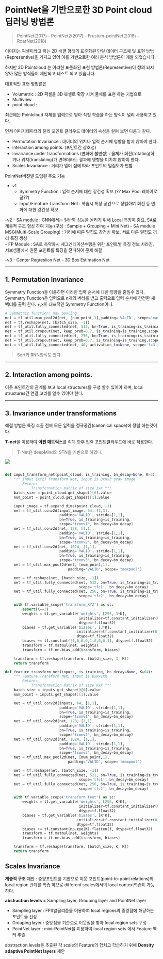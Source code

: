 # PointNet을 기반으로한 3D Point cloud 딥러닝 방법론 


> PointNet(2017) - PointNet2(2017) - Frustum-pointNet(2018) - RoarNet(2018)

이미지는 픽셀이라고 하는 2D 배열 형태의 표준화된 단일 데이터 구조체 및 표현 방법(Representive)을 가지고 있어 이를 기반으로한 여러 분석 방법론이 개발 되었습니다. 

하지만 3D Pointcloud 는 이러한 표준화된 표현 방법론(Representive)이 정의 되지 않아 많은 방식들이 제안되고 테스트 되고 있습니다. 

대표적인 표현 방법론은 
- Volumetric : 2D 픽셀을 3D 복셀로 확장 시켜 물체를 표현 하는 기법으로 
- Multiview 
- point cloud :

최근에는 Pointcloud 자체를 입력으로 받아 직접 학습을 하는 방식이 널리 사용되고 있다. 

먼저 이미지데이터와 달리 포인트 클라우드 데이터의 속성을 살펴 보면 다음과 같다. 
- Permutation Invariance : 데이터의 위치나 입력 순서에 영향을 받지 않아야 한다. 
- Interaction among points. (포인트간 상호성)
- Invariance under transformations (변화에 불변성) : 물체가 회전(rotating)하거나 위치(translating)가 변하더라도 결과에 영향을 미치지 않아야 한다. 
- Scales Invariance : 거리가 멀어 짐에 따라 포인트의 밀집도가 변함 


PointNet버젼별 도입된 주요 기능 
- v1
	- Symmetry Function : 입력 순서에 대한 강건성 확보 (?? Max Pool 레이어로 끝??)
    - Input/Freature Transform Net : 학습시 특정 공간으로 정렬하여 회전 등 변화에 대한 강건성 확보 

-v2
    - SA module : CNN에서는 일반화 성능을 올리기 위해 Local 특징이 중요, SA로 계층적 구조 형성 하여 가능  (구성 : Sample + Grouping + Mini Net)
    - SA module MSG(Multi-Scale Grouping) : 거리에 따른 밀집도 강건성 확보, 서로 다른 밀집도 끼리 특징 생성  
    - FP Module : SA로 축약화시 세그멘테이션수행을 위한 포인트별 특징 정보 사라짐, 서브셈플에서 원폰 포인트를 특징을 전파하여 문제 해결 
   
-v3 
    - Center Regresiion Net
    - 3D Box Estimation Net 

---

## 1. Permutation Invariance

Symmetry Function을 이용하면 이러한 입력 순서에 대한 영향을 줄일수 있다. Symmetry Function은 입력으로 n개의 벡터를 받고 출력으로 입력 순서에 간건한 새 벡터를 출력 한다. +,x이 대표적인 Symmetry Function이다. 


```python 
# Symmetric function: max pooling
net = tf_util.max_pool2d(net, [num_point,1],padding='VALID', scope='maxpool')
net = tf.reshape(net, [batch_size, -1])
net = tf_util.fully_connected(net, 512, bn=True, is_training=is_training,scope='fc1', bn_decay=bn_decay)
net = tf_util.dropout(net, keep_prob=0.7, is_training=is_training,scope='dp1')
net = tf_util.fully_connected(net, 256, bn=True, is_training=is_training,scope='fc2', bn_decay=bn_decay)
net = tf_util.dropout(net, keep_prob=0.7, is_training=is_training,scope='dp2')
net = tf_util.fully_connected(net, 40, activation_fn=None, scope='fc3')
```


> Sort와 RNN방식도 있다. 

---
## 2. Interaction among points.

이웃 포인트간의 관계를 보고 local structures를 구성 할수 있어야 하며, local structures간 연결 고리를 알수 있어야 한다. 




--- 

## 3. Invariance under transformations 

해결 방법은 특징 추출 전에 모든 입력을 정규공간(canonical space)에 정렬 하는것이다.

**T-net**을 이용하여 **아핀 매트릭스**를 획득 한후 입력 포인트클라우드에 바로 적용한다.



> T-Net은 deepMind의 STN을 기반으로 하였다. 

![](https://camo.githubusercontent.com/9a61e74fe903a0e0518376aa9a8607eb0963a95a/68747470733a2f2f692e696d6775722e636f6d2f4c5a69446631362e706e67)


```python 

def input_transform_net(point_cloud, is_training, bn_decay=None, K=3):
    """ Input (XYZ) Transform Net, input is BxNx3 gray image
        Return:
            Transformation matrix of size 3xK """
    batch_size = point_cloud.get_shape()[0].value
    num_point = point_cloud.get_shape()[1].value

    input_image = tf.expand_dims(point_cloud, -1)
    net = tf_util.conv2d(input_image, 64, [1,3],
                         padding='VALID', stride=[1,1],
                         bn=True, is_training=is_training,
                         scope='tconv1', bn_decay=bn_decay)
    net = tf_util.conv2d(net, 128, [1,1],
                         padding='VALID', stride=[1,1],
                         bn=True, is_training=is_training,
                         scope='tconv2', bn_decay=bn_decay)
    net = tf_util.conv2d(net, 1024, [1,1],
                         padding='VALID', stride=[1,1],
                         bn=True, is_training=is_training,
                         scope='tconv3', bn_decay=bn_decay)
    net = tf_util.max_pool2d(net, [num_point,1],
                             padding='VALID', scope='tmaxpool')

    net = tf.reshape(net, [batch_size, -1])
    net = tf_util.fully_connected(net, 512, bn=True, is_training=is_training,
                                  scope='tfc1', bn_decay=bn_decay)
    net = tf_util.fully_connected(net, 256, bn=True, is_training=is_training,
                                  scope='tfc2', bn_decay=bn_decay)

    with tf.variable_scope('transform_XYZ') as sc:
        assert(K==3)
        weights = tf.get_variable('weights', [256, 3*K],
                                  initializer=tf.constant_initializer(0.0),
                                  dtype=tf.float32)
        biases = tf.get_variable('biases', [3*K],
                                 initializer=tf.constant_initializer(0.0),
                                 dtype=tf.float32)
        biases += tf.constant([1,0,0,0,1,0,0,0,1], dtype=tf.float32)
        transform = tf.matmul(net, weights)
        transform = tf.nn.bias_add(transform, biases)

    transform = tf.reshape(transform, [batch_size, 3, K])
    return transform

def feature_transform_net(inputs, is_training, bn_decay=None, K=64):
    """ Feature Transform Net, input is BxNx1xK
        Return:
            Transformation matrix of size KxK """
    batch_size = inputs.get_shape()[0].value
    num_point = inputs.get_shape()[1].value

    net = tf_util.conv2d(inputs, 64, [1,1],
                         padding='VALID', stride=[1,1],
                         bn=True, is_training=is_training,
                         scope='tconv1', bn_decay=bn_decay)
    net = tf_util.conv2d(net, 128, [1,1],
                         padding='VALID', stride=[1,1],
                         bn=True, is_training=is_training,
                         scope='tconv2', bn_decay=bn_decay)
    net = tf_util.conv2d(net, 1024, [1,1],
                         padding='VALID', stride=[1,1],
                         bn=True, is_training=is_training,
                         scope='tconv3', bn_decay=bn_decay)
    net = tf_util.max_pool2d(net, [num_point,1],
                             padding='VALID', scope='tmaxpool')

    net = tf.reshape(net, [batch_size, -1])
    net = tf_util.fully_connected(net, 512, bn=True, is_training=is_training,
                                  scope='tfc1', bn_decay=bn_decay)
    net = tf_util.fully_connected(net, 256, bn=True, is_training=is_training,
                                  scope='tfc2', bn_decay=bn_decay)

    with tf.variable_scope('transform_feat') as sc:
        weights = tf.get_variable('weights', [256, K*K],
                                  initializer=tf.constant_initializer(0.0),
                                  dtype=tf.float32)
        biases = tf.get_variable('biases', [K*K],
                                 initializer=tf.constant_initializer(0.0),
                                 dtype=tf.float32)
        biases += tf.constant(np.eye(K).flatten(), dtype=tf.float32)
        transform = tf.matmul(net, weights)
        transform = tf.nn.bias_add(transform, biases)

    transform = tf.reshape(transform, [batch_size, K, K])
    return transform

```

## Scales Invariance 

**계층적 구조** 제안 : 중앙포인트를 기반으로 이웃 포인트(point-to-point relations)의 local region 관계를 학습 하므로  different scales에서의 local context학습이 가능하다. 

**abstraction levels** = Sampling layer, Grouping layer and PointNet layer
- Sampling layer : FPS알골리즘을 이용하여 local regions의 중앙점에 해당하는 포인트들 선정 
- Grouping layer : 중앙점을 기준으로 이웃점을 찾아 local region sets 구성 
- PointNet layer : mini-PointNet을 이용하여 local region sets 에서 Feature 벡터 추출 


abstraction levels을 추출된 각 scale의 Feature의 합치고 학습하기 위해 **Density adaptive PointNet layers** 제안




<!--stackedit_data:
eyJoaXN0b3J5IjpbMTQzODY2MDQ2N119
-->